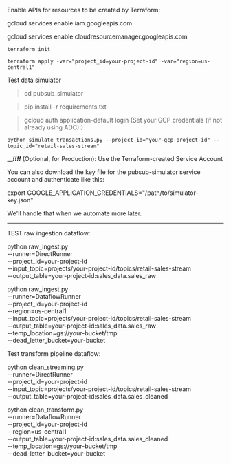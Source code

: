Enable APIs for resources to be created by Terraform:

gcloud services enable iam.googleapis.com

gcloud services enable cloudresourcemanager.googleapis.com

``` terraform init ```

``` terraform apply -var="project_id=your-project-id" -var="region=us-central1" ```

Test data simulator

> cd pubsub_simulator

> pip install -r requirements.txt

> gcloud auth application-default login (Set your GCP credentials (if not already using ADC):)

>
 ``` python simulate_transactions.py --project_id="your-gcp-project-id" --topic_id="retail-sales-stream" ```

_________!!!!_______
(Optional, for Production): Use the Terraform-created Service Account

You can also download the key file for the pubsub-simulator service account and authenticate like this:

export GOOGLE_APPLICATION_CREDENTIALS="/path/to/simulator-key.json"


We'll handle that when we automate more later.
___________________



TEST raw ingestion dataflow:

python raw_ingest.py \
  --runner=DirectRunner \
  --project_id=your-project-id \
  --input_topic=projects/your-project-id/topics/retail-sales-stream \
  --output_table=your-project-id:sales_data.sales_raw


python raw_ingest.py \
  --runner=DataflowRunner \
  --project_id=your-project-id \
  --region=us-central1 \
  --input_topic=projects/your-project-id/topics/retail-sales-stream \
  --output_table=your-project-id:sales_data.sales_raw \
  --temp_location=gs://your-bucket/tmp \
  --dead_letter_bucket=your-bucket


Test transform pipeline dataflow:

python clean_streaming.py \
  --runner=DirectRunner \
  --project_id=your-project-id \
  --input_topic=projects/your-project-id/topics/retail-sales-stream \
  --output_table=your-project-id:sales_data.sales_cleaned


python clean_transform.py \
  --runner=DataflowRunner \
  --project_id=your-project-id \
  --region=us-central1 \
  --output_table=your-project-id:sales_data.sales_cleaned \
  --temp_location=gs://your-bucket/tmp \
  --dead_letter_bucket=your-bucket








    

   
